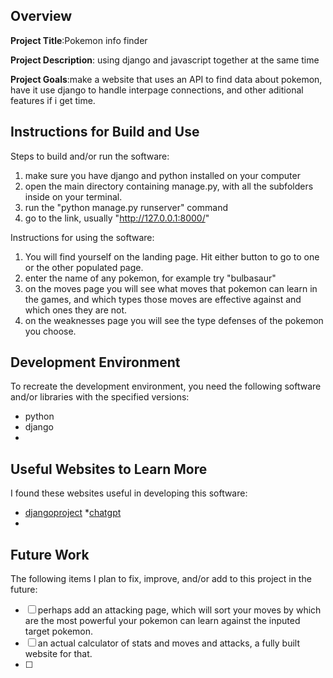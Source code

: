 ## Overview

**Project Title**:Pokemon info finder

**Project Description**: using django and javascript together at the same time

**Project Goals**:make a website that uses an API to find data about pokemon, have it use django to handle interpage connections, and other aditional features if i get time.

## Instructions for Build and Use

Steps to build and/or run the software:

1. make sure you have django and python installed on your computer
2. open the main directory containing manage.py, with all the subfolders inside on your terminal.
3. run the "python manage.py runserver" command
4. go to the link, usually "http://127.0.0.1:8000/"

Instructions for using the software:

1. You will find yourself on the landing page. Hit either button to go to one or the other populated page.
2. enter the name of any pokemon, for example try "bulbasaur"
3. on the moves page you will see what moves that pokemon can learn in the games, and which types those moves are effective against and which ones they are not.
4. on the weaknesses page you will see the type defenses of the pokemon you choose.

## Development Environment 

To recreate the development environment, you need the following software and/or libraries with the specified versions:

* python
* django
* 

## Useful Websites to Learn More

I found these websites useful in developing this software:

* [djangoproject](https://www.djangoproject.com/start/)
*[chatgpt](https://chatgpt.com/)
*

## Future Work

The following items I plan to fix, improve, and/or add to this project in the future:

* [ ] perhaps add an attacking page, which will sort your moves by which are the most powerful your pokemon can learn against the inputed target pokemon.
* [ ] an actual calculator of stats and moves and attacks, a fully built website for that.
* [ ]
